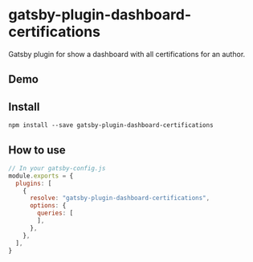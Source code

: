 # gatsby-plugin-dashboard-certifications

Gatsby plugin for show a dashboard with all certifications for an author.

## Demo

## Install

`npm install --save gatsby-plugin-dashboard-certifications`

## How to use

```javascript
// In your gatsby-config.js
module.exports = {
  plugins: [
    {
      resolve: "gatsby-plugin-dashboard-certifications",
      options: {
        queries: [
        ],
      },
    },
  ],
}
```